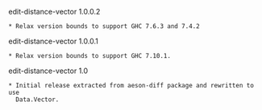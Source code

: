 edit-distance-vector 1.0.0.2

    * Relax version bounds to support GHC 7.6.3 and 7.4.2

edit-distance-vector 1.0.0.1

    * Relax version bounds to support GHC 7.10.1.

edit-distance-vector 1.0

    * Initial release extracted from aeson-diff package and rewritten to use
      Data.Vector.
